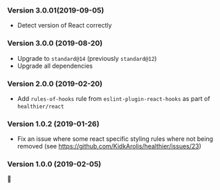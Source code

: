 ### Version 3.0.01(2019-09-05)

- Detect version of React correctly

### Version 3.0.0 (2019-08-20)

- Upgrade to `standard@14` (previously `standard@12`)
- Upgrade all dependencies

### Version 2.0.0 (2019-02-20)

- Add `rules-of-hooks` rule from `eslint-plugin-react-hooks` as part of `healthier/react`

### Version 1.0.2 (2019-01-26)

- Fix an issue where some react specific styling rules where not being removed (see https://github.com/KidkArolis/healthier/issues/23)

### Version 1.0.0 (2019-02-05)

🎉
